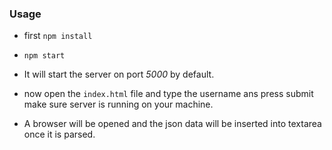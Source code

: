 ### Usage

- first ``` npm install ```

- ``` npm start ```

- It will start the server on port _*5000*_ by default.

- now open the ```index.html``` file and type the username ans press submit make sure server is running on your machine.

- A browser will be opened and the json data will be inserted into textarea once it is parsed. 
